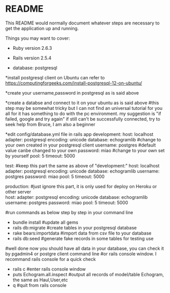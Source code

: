 # README

This README would normally document whatever steps are necessary to get the
application up and running.

Things you may want to cover:

* Ruby version 2.6.3

* Rails version 2.5.4

* database: postgresql 

*install postgresql client on Ubuntu can refer to 
https://computingforgeeks.com/install-postgresql-12-on-ubuntu/

*create your username,password in postgresql as is said above 

*create a databse and connect to it on your ubuntu  as is said above 
#this step may be somewhat tricky but I can not find an universal tutorial for you all
 for it has something to do with the pc environment.
 my suggestion is "if failed, google and try again"
 if still can't be successfully connected, try to seek help from Bruce, I am also a beginner
 

*edit config/database.yml file in rails app
development:
  host: localhost        
  adapter: postgresql
  encoding: unicode
  database: echogramlib      #change to your own created in your postgresql client
  username: postgres         #default value canbe changed to your own 
  password: miao             #change to your own set by yourself
  pool: 5
  timeout: 5000

test:                        #keep this part the same as above of "development:"
  host: localhost
  adapter: postgresql
  encoding: unicode
  database: echogramlib
  username: postgres
  password: miao
  pool: 5
  timeout: 5000
  
 production:                #just ignore this part, it is only used for deploy on Heroku or other server             
  host: 
  adapter: postgresql
  encoding: unicode
  database: echogramlib
  username: postgres
  password: miao
  pool: 5
  timeout: 5000
    
#run commands as below step by step in your command line
* bundle install              #update all gems
* rails db:migrate            #create tables in your postgresql database
* rake bears:importdata       #import data from csv file to your database
* rails db:seed               #generate fake records in some tables for testing use

#well done now you should have all data in your database, you can check it by pgadmin4 or postgre client command line
#or rails console window. I recommand rails console for a quick check

* rails c                     #enter rails console window
* puts Echogram.all.inspect   #output all records of model/table Echogram, the same as Haul,User,etc
* q                           #quit from rails console
